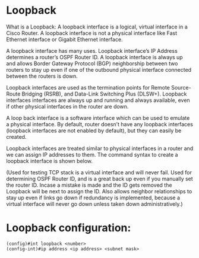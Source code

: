 # Loopback
What is a Loopback: A loopback interface is a logical, virtual interface in a Cisco Router. A loopback interface is not a physical interface like Fast Ethernet interface or Gigabit Ethernet interface.

A loopback interface has many uses. Loopback interface’s IP Address determines a router’s OSPF Router ID. A loopback interface is always up and allows Border Gateway Protocol (BGP) neighborship between two routers to stay up even if one of the outbound physical interface connected between the routers is down.

Loopback interfaces are used as the termination points for Remote Source-Route Bridging (RSRB), and Data-Link Switching Plus (DLSW+). Loopback interfaces interfaces are always up and running and always available, even if other physical interfaces in the router are down.

A loop back interface is a software interface which can be used to emulate a physical interface. By default, router doesn’t have any loopback interfaces (loopback interfaces are not enabled by default), but they can easily be created.

Loopback interfaces are treated similar to physical interfaces in a router and we can assign IP addresses to them. The command syntax to create a loopback interface is shown below.

(Used for testing TCP stack is a virtual interface and will never fail. Used for determining OSPF Router ID, and is a great back up even if you manually set the router ID. Incase a mistake is made and the ID gets removed the Loopback will be next to assign the ID. Also allows neighbor relationships to stay up even if links go down if redundancy is implemented, because a virtual interface will never go down unless taken down administratively.)

# Loopback configuration:
```
(config)#int loopback <number>
(config-int)#ip address <ip address> <subnet mask>
```